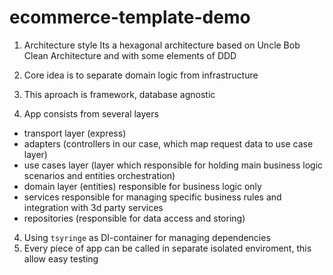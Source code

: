 # ecommerce-template-demo

1. Architecture style
Its a hexagonal architecture based on Uncle Bob Clean Architecture and with some elements of DDD

1. Core idea is to separate domain logic from infrastructure
2. This aproach is framework, database agnostic
3. App consists from several layers
  - transport layer (express)
  - adapters (controllers in our case, which map request data to use case layer)
  - use cases layer (layer which responsible for holding main business logic scenarios and entities orchestration)
  - domain layer (entities) responsible for business logic only
  - services responsible for managing specific business rules and integration with 3d party services
  - repositories (responsible for data access and storing)
4. Using `tsyringe` as DI-container for managing dependencies
5. Every piece of app can be called in separate isolated enviroment, this allow easy testing